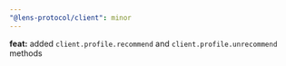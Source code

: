 ```yaml
---
"@lens-protocol/client": minor
---
```


**feat:** added `client.profile.recommend` and `client.profile.unrecommend` methods

